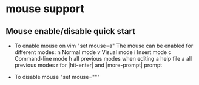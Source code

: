 # mouse support

## Mouse enable/disable quick start 

- To enable mouse on vim
  "set mouse=a"
   The mouse can be enabled for different modes:
            n       Normal mode
            v       Visual mode
            i       Insert mode
            c       Command-line mode
            h       all previous modes when editing a help file
            a       all previous modes
            r       for |hit-enter| and |more-prompt| prompt 

- To disable mouse 
  "set mouse="""


